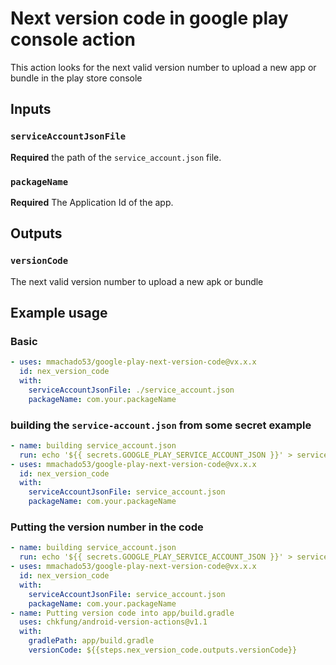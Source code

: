# Next version code in google play console action

This action looks for the next valid version number to upload a new app or bundle in the play store console

## Inputs

### `serviceAccountJsonFile`

**Required** the path of the `service_account.json` file.

### `packageName`

**Required** The Application Id of the app.

## Outputs

### `versionCode`

The next valid version number to upload a new apk or bundle

## Example usage

### Basic

```yaml
- uses: mmachado53/google-play-next-version-code@vx.x.x
  id: nex_version_code
  with:
    serviceAccountJsonFile: ./service_account.json
    packageName: com.your.packageName
```

### building the `service-account.json` from some secret example

```yaml
- name: building service_account.json
  run: echo '${{ secrets.GOOGLE_PLAY_SERVICE_ACCOUNT_JSON }}' > service_account.json
- uses: mmachado53/google-play-next-version-code@vx.x.x
  id: nex_version_code
  with:
    serviceAccountJsonFile: service_account.json
    packageName: com.your.packageName
```

### Putting the version number in the code

```yaml
- name: building service_account.json
  run: echo '${{ secrets.GOOGLE_PLAY_SERVICE_ACCOUNT_JSON }}' > service_account.json
- uses: mmachado53/google-play-next-version-code@vx.x.x
  id: nex_version_code
  with:
    serviceAccountJsonFile: service_account.json
    packageName: com.your.packageName
- name: Putting version code into app/build.gradle
  uses: chkfung/android-version-actions@v1.1
  with:
    gradlePath: app/build.gradle
    versionCode: ${{steps.nex_version_code.outputs.versionCode}}
```

